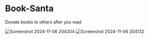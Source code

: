# Book-Santa
Donate books to others after you read

![Screenshot 2024-11-06 204204](https://github.com/user-attachments/assets/678162f1-b741-4850-9877-c662699b247b)  ![Screenshot 2024-11-06 204132](https://github.com/user-attachments/assets/3656b3b5-c3d2-4746-ae31-41baea2f4fa4)


